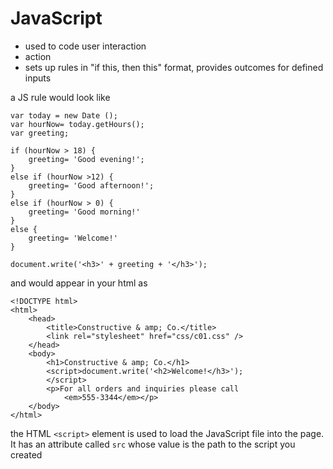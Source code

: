 # JavaScript
- used to code user interaction
- action
- sets up rules in "if this, then this" format, provides outcomes for defined inputs

a JS rule would look like
```
var today = new Date ();
var hourNow= today.getHours();
var greeting;

if (hourNow > 18) {
    greeting= 'Good evening!';
}
else if (hourNow >12) {
    greeting= 'Good afternoon!';
}
else if (hourNow > 0) {
    greeting= 'Good morning!'
}
else {
    greeting= 'Welcome!'
}

document.write('<h3>' + greeting + '</h3>');
```
and would appear in your html as 
```
<!DOCTYPE html>
<html>
    <head>
        <title>Constructive & amp; Co.</title>
        <link rel="stylesheet" href="css/c01.css" />
    </head>
    <body>
        <h1>Constructive & amp; Co.</h1>
        <script>document.write('<h2>Welcome!</h3>');
        </script>
        <p>For all orders and inquiries please call
            <em>555-3344</em></p>
    </body>
</html>
```
the HTML `<script>` element is used to load the JavaScript file into the page.  It has an attribute called `src` whose value is the path to the script you created
